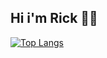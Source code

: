 ## Hi i'm Rick 🦀🦕


[![Top Langs](https://github-readme-stats.vercel.app/api/top-langs/?username=rickyraz&hide=html,scss,javascript&layout=compact)](https://github.com/rickyraz/github-readme-stats)

<!---
rickyraz/rickyraz is a ✨ special ✨ repository because its `README.md` (this file) appears on your GitHub profile.
You can click the Preview link to take a look at your changes.
--->
